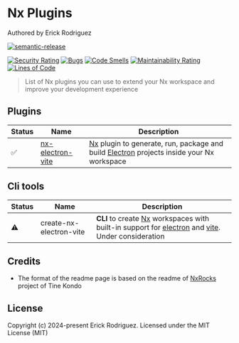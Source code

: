 # Nx Plugins

Authored by Erick Rodriguez

[![semantic-release](https://img.shields.io/badge/%20%20%F0%9F%93%A6%F0%9F%9A%80-semantic--release-e10079.svg?style=flat-square)](https://github.com/semantic-release/semantic-release)

[![Security Rating](https://sonarcloud.io/api/project_badges/measure?project=ErickRodrCodes_nx-plugins&metric=security_rating)](https://sonarcloud.io/dashboard?id=ErickRodrCodes_nx-plugins) [![Bugs](https://sonarcloud.io/api/project_badges/measure?project=ErickRodrCodes_nx-plugins&metric=bugs)](https://sonarcloud.io/dashboard?id=ErickRodrCodes_nx-plugins) [![Code Smells](https://sonarcloud.io/api/project_badges/measure?project=ErickRodrCodes_nx-plugins&metric=code_smells)](https://sonarcloud.io/dashboard?id=ErickRodrCodes_nx-plugins) [![Maintainability Rating](https://sonarcloud.io/api/project_badges/measure?project=ErickRodrCodes_nx-plugins&metric=sqale_rating)](https://sonarcloud.io/dashboard?id=ErickRodrCodes_nx-plugins) [![Lines of Code](https://sonarcloud.io/api/project_badges/measure?project=ErickRodrCodes_nx-plugins&metric=ncloc)](https://sonarcloud.io/dashboard?id=ErickRodrCodes_nx-plugins)

> List of Nx plugins you can use to extend your Nx workspace and improve your development experience

## Plugins

| Status | Name                                          | Description                                                                                                                          |
| ------ | --------------------------------------------- | ------------------------------------------------------------------------------------------------------------------------------------ |
| ✅     | [nx-electron-vite](packages/nx-electron-vite) | [Nx](https://nx.dev) plugin to generate, run, package and build [Electron](https://electronjs.org) projects inside your Nx workspace |

## Cli tools

| Status | Name                    | Description                                                                                                                                                      |
| ------ | ----------------------- | ---------------------------------------------------------------------------------------------------------------------------------------------------------------- |
| ⚠️     | create-nx-electron-vite | **CLI** to create [Nx](https://nx.dev) workspaces with built-in support for [electron](https://spring.io/projects/spring-boot) and [vite](). Under consideration |

## Credits

- The format of the readme page is based on the readme of [NxRocks](https://github.com/tinesoft/nxrocks) project of Tine Kondo

## License

Copyright (c) 2024-present Erick Rodriguez. Licensed under the MIT License (MIT)
